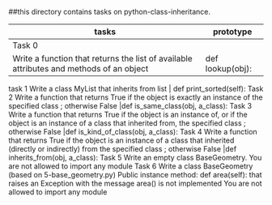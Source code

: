 ##this directory contains tasks on python-class-inheritance.

|tasks                                                                                |      prototype
|----------------------------|-------------------------------------------------------------------------
|Task 0
|Write a function that returns the list of available attributes and methods of an object | def lookup(obj):
task 1
Write a class MyList that inherits from list | def print_sorted(self):
Task 2
Write a function that returns True if the object is exactly an instance of the specified class ; otherwise False |def is_same_class(obj, a_class):
Task 3
Write a function that returns True if the object is an instance of, or if the object is an instance of a class that inherited from, the specified class ; otherwise False |def is_kind_of_class(obj, a_class):
Task 4
Write a function that returns True if the object is an instance of a class that inherited (directly or indirectly) from the specified class ; otherwise False |def inherits_from(obj, a_class):
Task 5
Write an empty class BaseGeometry.
You are not allowed to import any module
Task 6
Write a class BaseGeometry (based on 5-base_geometry.py)
Public instance method: def area(self): that raises an Exception with the message area() is not implemented
You are not allowed to import any module
